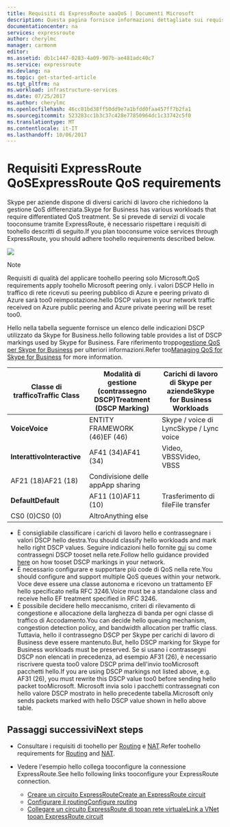 ```yaml
---
title: Requisiti di ExpressRoute aaaQoS | Documenti Microsoft
description: Questa pagina fornisce informazioni dettagliate sui requisiti per la configurazione e la gestione di QoS per circuiti ExpressRoute.
documentationcenter: na
services: expressroute
author: cherylmc
manager: carmonm
editor: 
ms.assetid: db1c1447-0283-4a09-907b-ae481adc40c7
ms.service: expressroute
ms.devlang: na
ms.topic: get-started-article
ms.tgt_pltfrm: na
ms.workload: infrastructure-services
ms.date: 07/25/2017
ms.author: cherylmc
ms.openlocfilehash: 46cc81bd38ff50dd9e7a1bfdd0faa457ff7b2fa1
ms.sourcegitcommit: 523283cc1b3c37c428e77850964dc1c33742c5f0
ms.translationtype: MT
ms.contentlocale: it-IT
ms.lasthandoff: 10/06/2017
---
```

# <a name="expressroute-qos-requirements"></a><span data-ttu-id="8a6ef-103">Requisiti ExpressRoute QoS</span><span class="sxs-lookup"><span data-stu-id="8a6ef-103">ExpressRoute QoS requirements</span></span>
<span data-ttu-id="8a6ef-104">Skype per aziende dispone di diversi carichi di lavoro che richiedono la gestione QoS differenziata.</span><span class="sxs-lookup"><span data-stu-id="8a6ef-104">Skype for Business has various workloads that require differentiated QoS treatment.</span></span> <span data-ttu-id="8a6ef-105">Se si prevede di servizi di vocale tooconsume tramite ExpressRoute, è necessario rispettare i requisiti di toohello descritti di seguito.</span><span class="sxs-lookup"><span data-stu-id="8a6ef-105">If you plan tooconsume voice services through ExpressRoute, you should adhere toohello requirements described below.</span></span>

![](./media/expressroute-qos/expressroute-qos.png)

> [!NOTE]
> <span data-ttu-id="8a6ef-106">Requisiti di qualità del applicare toohello peering solo Microsoft.</span><span class="sxs-lookup"><span data-stu-id="8a6ef-106">QoS requirements apply toohello Microsoft peering only.</span></span> <span data-ttu-id="8a6ef-107">i valori DSCP Hello in traffico di rete ricevuti su peering pubblico di Azure e peering privato di Azure sarà too0 reimpostazione.</span><span class="sxs-lookup"><span data-stu-id="8a6ef-107">hello DSCP values in your network traffic received on Azure public peering and Azure private peering will be reset too0.</span></span> 
> 
> 

<span data-ttu-id="8a6ef-108">Hello nella tabella seguente fornisce un elenco delle indicazioni DSCP utilizzato da Skype for Business.</span><span class="sxs-lookup"><span data-stu-id="8a6ef-108">hello following table provides a list of DSCP markings used by Skype for Business.</span></span> <span data-ttu-id="8a6ef-109">Fare riferimento troppo[gestione QoS per Skype for Business](https://technet.microsoft.com/library/gg405409.aspx) per ulteriori informazioni.</span><span class="sxs-lookup"><span data-stu-id="8a6ef-109">Refer too[Managing QoS for Skype for Business](https://technet.microsoft.com/library/gg405409.aspx) for more information.</span></span>

| <span data-ttu-id="8a6ef-110">**Classe di traffico**</span><span class="sxs-lookup"><span data-stu-id="8a6ef-110">**Traffic Class**</span></span> | <span data-ttu-id="8a6ef-111">**Modalità di gestione (contrassegno DSCP)**</span><span class="sxs-lookup"><span data-stu-id="8a6ef-111">**Treatment (DSCP Marking)**</span></span> | <span data-ttu-id="8a6ef-112">**Carichi di lavoro di Skype per aziende**</span><span class="sxs-lookup"><span data-stu-id="8a6ef-112">**Skype for Business Workloads**</span></span> |
| --- | --- | --- |
| <span data-ttu-id="8a6ef-113">**Voice**</span><span class="sxs-lookup"><span data-stu-id="8a6ef-113">**Voice**</span></span> |<span data-ttu-id="8a6ef-114">ENTITY FRAMEWORK (46)</span><span class="sxs-lookup"><span data-stu-id="8a6ef-114">EF (46)</span></span> |<span data-ttu-id="8a6ef-115">Skype / voice di Lync</span><span class="sxs-lookup"><span data-stu-id="8a6ef-115">Skype / Lync voice</span></span> |
| <span data-ttu-id="8a6ef-116">**Interattivo**</span><span class="sxs-lookup"><span data-stu-id="8a6ef-116">**Interactive**</span></span> |<span data-ttu-id="8a6ef-117">AF41 (34)</span><span class="sxs-lookup"><span data-stu-id="8a6ef-117">AF41 (34)</span></span> |<span data-ttu-id="8a6ef-118">Video, VBSS</span><span class="sxs-lookup"><span data-stu-id="8a6ef-118">Video, VBSS</span></span> |
| <span data-ttu-id="8a6ef-119">AF21 (18)</span><span class="sxs-lookup"><span data-stu-id="8a6ef-119">AF21 (18)</span></span> |<span data-ttu-id="8a6ef-120">Condivisione delle app</span><span class="sxs-lookup"><span data-stu-id="8a6ef-120">App sharing</span></span> | |
| <span data-ttu-id="8a6ef-121">**Default**</span><span class="sxs-lookup"><span data-stu-id="8a6ef-121">**Default**</span></span> |<span data-ttu-id="8a6ef-122">AF11 (10)</span><span class="sxs-lookup"><span data-stu-id="8a6ef-122">AF11 (10)</span></span> |<span data-ttu-id="8a6ef-123">Trasferimento di file</span><span class="sxs-lookup"><span data-stu-id="8a6ef-123">File transfer</span></span> |
| <span data-ttu-id="8a6ef-124">CS0 (0)</span><span class="sxs-lookup"><span data-stu-id="8a6ef-124">CS0 (0)</span></span> |<span data-ttu-id="8a6ef-125">Altro</span><span class="sxs-lookup"><span data-stu-id="8a6ef-125">Anything else</span></span> | |

* <span data-ttu-id="8a6ef-126">È consigliabile classificare i carichi di lavoro hello e contrassegnare i valori DSCP hello destra.</span><span class="sxs-lookup"><span data-stu-id="8a6ef-126">You should classify hello workloads and mark hello right DSCP values.</span></span> <span data-ttu-id="8a6ef-127">Seguire indicazioni hello fornite [qui](https://technet.microsoft.com/library/gg405409.aspx) su come contrassegni DSCP tooset nella rete.</span><span class="sxs-lookup"><span data-stu-id="8a6ef-127">Follow hello guidance provided [here](https://technet.microsoft.com/library/gg405409.aspx) on how tooset DSCP markings in your network.</span></span>
* <span data-ttu-id="8a6ef-128">È necessario configurare e supportare più code di QoS nella rete.</span><span class="sxs-lookup"><span data-stu-id="8a6ef-128">You should configure and support multiple QoS queues within your network.</span></span> <span data-ttu-id="8a6ef-129">Voce deve essere una classe autonoma e ricevono un trattamento EF hello specificato nella RFC 3246.</span><span class="sxs-lookup"><span data-stu-id="8a6ef-129">Voice must be a standalone class and receive hello EF treatment specified in RFC 3246.</span></span> 
* <span data-ttu-id="8a6ef-130">È possibile decidere hello meccanismo, criteri di rilevamento di congestione e allocazione della larghezza di banda per ogni classe di traffico di Accodamento.</span><span class="sxs-lookup"><span data-stu-id="8a6ef-130">You can decide hello queuing mechanism, congestion detection policy, and bandwidth allocation per traffic class.</span></span> <span data-ttu-id="8a6ef-131">Tuttavia, hello il contrassegno DSCP per Skype per carichi di lavoro di Business deve essere mantenuto.</span><span class="sxs-lookup"><span data-stu-id="8a6ef-131">But, hello DSCP marking for Skype for Business workloads must be preserved.</span></span> <span data-ttu-id="8a6ef-132">Se si usano i contrassegni DSCP non elencati in precedenza, ad esempio AF31 (26), è necessario riscrivere questa too0 valore DSCP prima dell'invio tooMicrosoft pacchetti hello.</span><span class="sxs-lookup"><span data-stu-id="8a6ef-132">If you are using DSCP markings not listed above, e.g. AF31 (26), you must rewrite this DSCP value too0 before sending hello packet tooMicrosoft.</span></span> <span data-ttu-id="8a6ef-133">Microsoft invia solo i pacchetti contrassegnati con hello valore DSCP mostrato in hello precedente tabella.</span><span class="sxs-lookup"><span data-stu-id="8a6ef-133">Microsoft only sends packets marked with hello DSCP value shown in hello above table.</span></span> 

## <a name="next-steps"></a><span data-ttu-id="8a6ef-134">Passaggi successivi</span><span class="sxs-lookup"><span data-stu-id="8a6ef-134">Next steps</span></span>
* <span data-ttu-id="8a6ef-135">Consultare i requisiti di toohello per [Routing](expressroute-routing.md) e [NAT](expressroute-nat.md).</span><span class="sxs-lookup"><span data-stu-id="8a6ef-135">Refer toohello requirements for [Routing](expressroute-routing.md) and [NAT](expressroute-nat.md).</span></span>
* <span data-ttu-id="8a6ef-136">Vedere l'esempio hello collega tooconfigure la connessione ExpressRoute.</span><span class="sxs-lookup"><span data-stu-id="8a6ef-136">See hello following links tooconfigure your ExpressRoute connection.</span></span>
  
  * [<span data-ttu-id="8a6ef-137">Creare un circuito ExpressRoute</span><span class="sxs-lookup"><span data-stu-id="8a6ef-137">Create an ExpressRoute circuit</span></span>](expressroute-howto-circuit-classic.md)
  * [<span data-ttu-id="8a6ef-138">Configurare il routing</span><span class="sxs-lookup"><span data-stu-id="8a6ef-138">Configure routing</span></span>](expressroute-howto-routing-classic.md)
  * [<span data-ttu-id="8a6ef-139">Collegare un circuito ExpressRoute di tooan rete virtuale</span><span class="sxs-lookup"><span data-stu-id="8a6ef-139">Link a VNet tooan ExpressRoute circuit</span></span>](expressroute-howto-linkvnet-classic.md)

